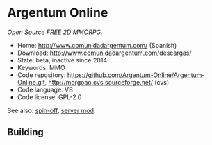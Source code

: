 # Argentum Online

_Open Source FREE 2D MMORPG._

- Home: http://www.comunidadargentum.com/ (Spanish)
- Download: http://www.comunidadargentum.com/descargas/
- State: beta, inactive since 2014
- Keywords: MMO
- Code repository: https://github.com/Argentum-Online/Argentum-Online.git, http://morgoao.cvs.sourceforge.net/ (cvs)
- Code language: VB
- Code license: GPL-2.0

See also: [spin-off](https://github.com/horacioMartinez/argentumonline.io), [server mod](https://sourceforge.net/projects/aoserverbyshura/).

## Building


